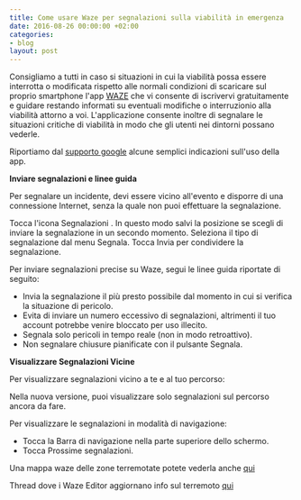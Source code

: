 ```yaml
---
title: Come usare Waze per segnalazioni sulla viabilità in emergenza
date: 2016-08-26 00:00:00 +02:00
categories:
- blog
layout: post
---
```


Consigliamo a tutti in caso si situazioni in cui la viabilità possa essere interrotta o modificata rispetto alle normali condizioni di scaricare sul proprio smartphone l'app [WAZE](https://www.waze.com/it/) che vi consente di iscrivervi gratuitamente e guidare restando informati su eventuali modifiche o interruzionio alla viabilità attorno a voi. L'applicazione consente inoltre di segnalare le situazioni critiche di viabilità in modo che gli utenti nei dintorni possano vederle.


Riportiamo dal [supporto google](https://support.google.com/waze/) alcune semplici indicazioni sull'uso della app.

**Inviare segnalazioni e linee guida**

Per segnalare un incidente, devi essere vicino all'evento e disporre di una connessione Internet, senza la quale non puoi effettuare la segnalazione.

Tocca l'icona Segnalazioni . In questo modo salvi la posizione se scegli di inviare la segnalazione in un secondo momento.
Seleziona il tipo di segnalazione dal menu Segnala.
Tocca Invia per condividere la segnalazione.
 

Per inviare segnalazioni precise su Waze, segui le linee guida riportate di seguito:
- Invia la segnalazione il più presto possibile dal momento in cui si verifica la situazione di pericolo.
- Evita di inviare un numero eccessivo di segnalazioni, altrimenti il tuo account potrebbe venire bloccato per uso illecito.
- Segnala solo pericoli in tempo reale (non in modo retroattivo).
- Non segnalare chiusure pianificate con il pulsante Segnala.

**Visualizzare Segnalazioni Vicine**

Per visualizzare segnalazioni vicino a te e al tuo percorso:

Nella nuova versione, puoi visualizzare solo segnalazioni sul percorso ancora da fare.

Per visualizzare le segnalazioni in modalità di navigazione:

- Tocca la Barra di navigazione nella parte superiore dello schermo.
- Tocca Prossime segnalazioni.

Una mappa waze delle zone terremotate potete vederla anche [qui](https://emergenzehack.github.io/terremotocentro/2016-08-25-mappa-traffico/)

Thread dove i Waze Editor aggiornano info sul terremoto [qui](https://www.waze.com/forum/viewtopic.php?f=28&t=202530&sid=7cad7f79ca94f3f8220801c004852893&mobile=desktop)
